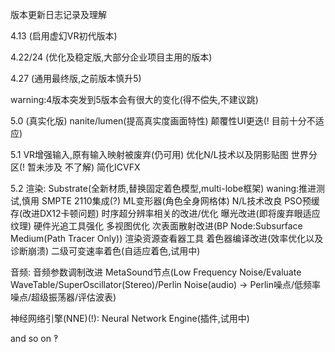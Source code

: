 版本更新日志记录及理解

4.13 (启用虚幻VR初代版本)

4.22/24 (优化及稳定版,大部分企业项目主用的版本)

4.27 (通用最终版,之前版本慎升5)

warning:4版本突发到5版本会有很大的变化(得不偿失,不建议跳)

5.0 (真实化版)
nanite/lumen(提高真实度画面特性)
颠覆性UI更迭(! 目前十分不适应)

5.1 
VR增强输入,原有输入映射被废弃(仍可用)
优化N/L技术以及阴影贴图
世界分区(! 暂未涉及 不了解)
简化ICVFX

5.2 
渲染:
Substrate(全新材质,替换固定着色模型,multi-lobe框架)
    waning:推进测试,慎用
SMPTE 2110集成(?)
ML变形器(角色全身网格体)
N/L技术改良
PSO预缓存(改进DX12卡顿问题)
时序超分辨率相关的改进/优化
曝光改进(即将废弃眼适应纹理)
硬件光追工具强化
多视图优化
次表面散射改进(BP Node:Subsurface Medium(Path Tracer Only))
渲染资源查看器工具
着色器编译改进(效率优化以及诊断崩溃)
二级可变速率着色(自适应着色,试用中)

音频:
音频参数调制改进
MetaSound节点(Low Frequency Noise/Evaluate WaveTable/SuperOscillator(Stereo)/Perlin Noise(audio) -> Perlin噪点/低频率噪点/超级振荡器/评估波表)

神经网络引擎(NNE)(!):
Neural Network Engine(插件,试用中)

and so on
‽